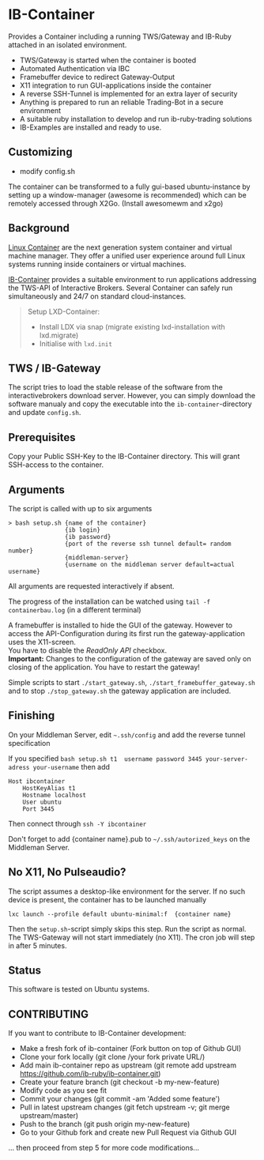 # IB-Container

Provides a Container including a running TWS/Gateway  and IB-Ruby attached in an isolated environment. 

* TWS/Gateway is started when the container is booted
* Automated Authentication via IBC
* Framebuffer device to redirect Gateway-Output
* X11 integration to run GUI-applications inside the container
* A reverse SSH-Tunnel is implemented for an extra layer of security
* Anything is prepared to run an reliable Trading-Bot in a secure environment
* A suitable ruby installation to develop and run ib-ruby-trading solutions
* IB-Examples are installed and ready to use.

## Customizing
* modify config.sh

The container can be transformed to a fully gui-based ubuntu-instance by setting up a window-manager (awesome is recommended) which can be remotely accessed through X2Go. (Install awesomewm and x2go)

## Background

[Linux Container](https://linuxcontainers.org/)  are the next generation system container and virtual machine manager.
They offer a unified user experience around full Linux systems running inside containers or virtual machines.

[IB-Container](https://github.com/ib-ruby/ib-container) provides a suitable environment to run applications addressing 
the TWS-API of Interactive Brokers. Several Container can safely run simultaneously and 24/7 on standard cloud-instances. 

> Setup LXD-Container:
>  * Install LDX via snap  (migrate existing lxd-installation with lxd.migrate)
>  * Initialise with `lxd.init`

## TWS / IB-Gateway
The script tries to load the stable release of the software from the interactivebrokers download server. However, you can simply 
download the software manualy and copy the executable into the `ib-container`-directory and update `config.sh`.

## Prerequisites

Copy your Public SSH-Key to the IB-Container directory. This will grant SSH-access to the container.


## Arguments

The script is called with up to six arguments

```
> bash setup.sh {name of the container}  
                {ib login}
                {ib password}
                {port of the reverse ssh tunnel default= random number}
                {middleman-server}
                {username on the middleman server default=actual username}

```
All arguments are requested interactively if absent.

The progress of the installation can be watched using `tail -f containerbau.log`  (in a different terminal)

A framebuffer is installed to hide the GUI of the gateway. However to access the API-Configuration during its first run the gateway-application uses the X11-screen.  
You have to disable the _ReadOnly API_ checkbox.  
**Important:** Changes to the configuration of the gateway are saved only  on  closing of the application. You have to restart the gateway!


Simple scripts to start `./start_gateway.sh`, `./start_framebuffer_gateway.sh` and to stop `./stop_gateway.sh` the 
gateway application are included. 

## Finishing

On your Middleman Server, edit `~.ssh/config` and add the reverse tunnel specification

If you specified `bash setup.sh t1  username password 3445 your-server-adress your-username` then add
 
```
Host ibcontainer
    HostKeyAlias t1
    Hostname localhost
    User ubuntu
    Port 3445
``` 
Then connect through `ssh -Y ibcontainer`

Don't forget to add {container name}.pub to `~/.ssh/autorized_keys` on the Middleman Server. 

## No X11, No Pulseaudio?

The script assumes a desktop-like environment for the server. If no such device is present, the container has to be launched manually
```
lxc launch --profile default ubuntu-minimal:f  {container name}
```
Then the `setup.sh`-script simply skips this step. Run the script as normal. 
The TWS-Gateway will not start immediately (no X11). The cron job will step in after 5 minutes.

## Status

This  software is tested on Ubuntu systems. 


## CONTRIBUTING

If you want to contribute to IB-Container development:

  *  Make a fresh fork of ib-container (Fork button on top of Github GUI)
  *  Clone your fork locally (git clone /your fork private URL/)
  *  Add main ib-container repo as upstream (git remote add upstream https://github.com/ib-ruby/ib-container.git)
  *  Create your feature branch (git checkout -b my-new-feature)
  *  Modify code as you see fit
  *  Commit your changes (git commit -am 'Added some feature')
  *  Pull in latest upstream changes (git fetch upstream -v; git merge upstream/master)
  *  Push to the branch (git push origin my-new-feature)
  *  Go to your Github fork and create new Pull Request via Github GUI

... then proceed from step 5 for more code modifications... 


